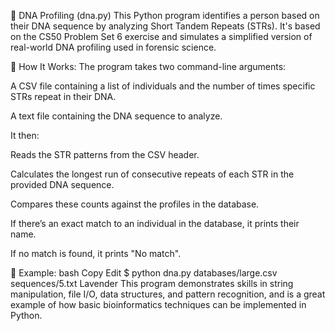 🧬 DNA Profiling (dna.py)
This Python program identifies a person based on their DNA sequence by analyzing Short Tandem Repeats (STRs). It's based on the CS50 Problem Set 6 exercise and simulates a simplified version of real-world DNA profiling used in forensic science.

🧪 How It Works:
The program takes two command-line arguments:

A CSV file containing a list of individuals and the number of times specific STRs repeat in their DNA.

A text file containing the DNA sequence to analyze.

It then:

Reads the STR patterns from the CSV header.

Calculates the longest run of consecutive repeats of each STR in the provided DNA sequence.

Compares these counts against the profiles in the database.

If there’s an exact match to an individual in the database, it prints their name.

If no match is found, it prints "No match".

🔬 Example:
bash
Copy
Edit
$ python dna.py databases/large.csv sequences/5.txt
Lavender
This program demonstrates skills in string manipulation, file I/O, data structures, and pattern recognition, and is a great example of how basic bioinformatics techniques can be implemented in Python.

